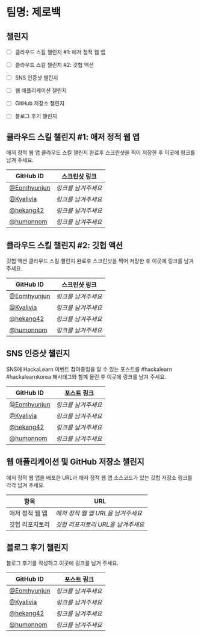 # 팀명: 제로백 #

## 챌린지 ##

* [ ] 클라우드 스킬 챌린지 #1: 애저 정적 웹 앱
* [ ] 클라우드 스킬 챌린지 #2: 깃헙 액션
* [ ] SNS 인증샷 챌린지
* [ ] 웹 애플리케이션 챌린지
* [ ] GitHub 저장소 챌린지
* [ ] 블로그 후기 챌린지


## 클라우드 스킬 챌린지 #1: 애저 정적 웹 앱 ##

애저 정적 웹 앱 클라우드 스킬 챌린지 완료후 스크린샷을 찍어 저장한 후 이곳에 링크를 남겨 주세요.

| GitHub ID | 스크린샷 링크 |
| --------- | ------------- |
| [@Eomhyunjun](https://github.com/Eomhyunjun) | *링크를 남겨주세요* |
| [@Kyalivia](https://github.com/Kyalivia) | *링크를 남겨주세요* |
| [@hekang42](https://github.com/hekang42) | *링크를 남겨주세요* |
| [@humonnom](https://github.com/humonnom) | *링크를 남겨주세요* |



## 클라우드 스킬 챌린지 #2: 깃헙 액션 ##

깃헙 액션 클라우드 스킬 챌린지 완료후 스크린샷을 찍어 저장한 후 이곳에 링크를 남겨 주세요.

| GitHub ID | 스크린샷 링크 |
| --------- | ------------- |
| [@Eomhyunjun](https://github.com/Eomhyunjun) | *링크를 남겨주세요* |
| [@Kyalivia](https://github.com/Kyalivia) | *링크를 남겨주세요* |
| [@hekang42](https://github.com/hekang42) | *링크를 남겨주세요* |
| [@humonnom](https://github.com/humonnom) | *링크를 남겨주세요* |



## SNS 인증샷 챌린지 ##

SNS에 HackaLearn 이벤트 참여중임을 알 수 있는 포스트를 #hackalearn #hackalearnkorea 해시태그와 함꼐 올린 후 이곳에 링크를 남겨 주세요.

| GitHub ID | 포스트 링크 |
| --------- | ------------- |
| [@Eomhyunjun](https://github.com/Eomhyunjun) | *링크를 남겨주세요* |
| [@Kyalivia](https://github.com/Kyalivia) | *링크를 남겨주세요* |
| [@hekang42](https://github.com/hekang42) | *링크를 남겨주세요* |
| [@humonnom](https://github.com/humonnom) | *링크를 남겨주세요* |



## 웹 애플리케이션 및 GitHub 저장소 챌린지 ##

애저 정적 웹 앱을 배포한 URL과 애저 정적 웹 앱 소스코드가 있는 깃헙 저장소 링크를 각각 남겨 주세요.

| 항목            | URL                                |
| --------------- | ---------------------------------- |
| 애저 정적 웹 앱 | *애저 정적 웹 앱 URL을 남겨주세요* |
| 깃헙 리포지토리 | *깃헙 리포지토리 URL을 남겨주세요* |


## 블로그 후기 챌린지 ##

블로그 후기를 작성하고 이곳에 링크를 남겨 주세요.

| GitHub ID | 포스트 링크 |
| --------- | ------------- |
| [@Eomhyunjun](https://github.com/Eomhyunjun) | *링크를 남겨주세요* |
| [@Kyalivia](https://github.com/Kyalivia) | *링크를 남겨주세요* |
| [@hekang42](https://github.com/hekang42) | *링크를 남겨주세요* |
| [@humonnom](https://github.com/humonnom) | *링크를 남겨주세요* |